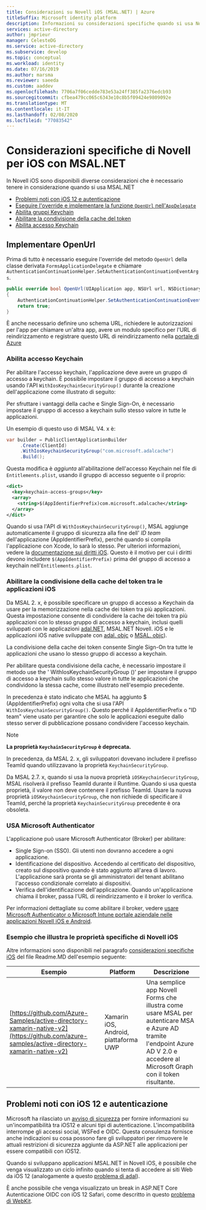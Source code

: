 ```yaml
---
title: Considerazioni su Novell iOS (MSAL.NET) | Azure
titleSuffix: Microsoft identity platform
description: Informazioni su considerazioni specifiche quando si usa Novell iOS con Microsoft Authentication Library per .NET (MSAL.NET).
services: active-directory
author: jmprieur
manager: CelesteDG
ms.service: active-directory
ms.subservice: develop
ms.topic: conceptual
ms.workload: identity
ms.date: 07/16/2019
ms.author: marsma
ms.reviewer: saeeda
ms.custom: aaddev
ms.openlocfilehash: 7706a7f06cedde783e53a24ff385fa2376edcb93
ms.sourcegitcommit: cfbea479cc065c6343e10c8b5f09424e9809092e
ms.translationtype: MT
ms.contentlocale: it-IT
ms.lasthandoff: 02/08/2020
ms.locfileid: "77083542"
---
```

# <a name="xamarin-ios-specific-considerations-with-msalnet"></a>Considerazioni specifiche di Novell per iOS con MSAL.NET
In Novell iOS sono disponibili diverse considerazioni che è necessario tenere in considerazione quando si usa MSAL.NET

- [Problemi noti con iOS 12 e autenticazione](#known-issues-with-ios-12-and-authentication)
- [Eseguire l'override e implementare la funzione `OpenUrl` nell'`AppDelegate`](#implement-openurl)
- [Abilita gruppi Keychain](#enable-keychain-access)
- [Abilitare la condivisione della cache del token](#enable-token-cache-sharing-across-ios-applications)
- [Abilita accesso Keychain](#enable-keychain-access)

## <a name="implement-openurl"></a>Implementare OpenUrl

Prima di tutto è necessario eseguire l'override del metodo `OpenUrl` della classe derivata `FormsApplicationDelegate` e chiamare `AuthenticationContinuationHelper.SetAuthenticationContinuationEventArgs`.

```csharp
public override bool OpenUrl(UIApplication app, NSUrl url, NSDictionary options)
{
    AuthenticationContinuationHelper.SetAuthenticationContinuationEventArgs(url);
    return true;
}
```

È anche necessario definire uno schema URL, richiedere le autorizzazioni per l'app per chiamare un'altra app, avere un modulo specifico per l'URL di reindirizzamento e registrare questo URL di reindirizzamento nella [portale di Azure](https://portal.azure.com)

### <a name="enable-keychain-access"></a>Abilita accesso Keychain

Per abilitare l'accesso keychain, l'applicazione deve avere un gruppo di accesso a keychain.
È possibile impostare il gruppo di accesso a keychain usando l'API `WithIosKeychainSecurityGroup()` durante la creazione dell'applicazione come illustrato di seguito:

Per sfruttare i vantaggi della cache e Single Sign-On, è necessario impostare il gruppo di accesso a keychain sullo stesso valore in tutte le applicazioni.

Un esempio di questo uso di MSAL V4. x è:
```csharp
var builder = PublicClientApplicationBuilder
     .Create(ClientId)
     .WithIosKeychainSecurityGroup("com.microsoft.adalcache")
     .Build();
```

Questa modifica è *aggiunta* all'abilitazione dell'accesso Keychain nel file di `Entitlements.plist`, usando il gruppo di accesso seguente o il proprio:

```xml
<dict>
  <key>keychain-access-groups</key>
  <array>
    <string>$(AppIdentifierPrefix)com.microsoft.adalcache</string>
  </array>
</dict>
```

Quando si usa l'API di `WithIosKeychainSecurityGroup()`, MSAL aggiunge automaticamente il gruppo di sicurezza alla fine dell' *ID team* dell'applicazione (AppIdentifierPrefix), perché quando si compila l'applicazione con Xcode, lo sarà lo stesso. Per ulteriori informazioni, vedere la [documentazione sui diritti iOS](https://developer.apple.com/documentation/security/keychain_services/keychain_items/sharing_access_to_keychain_items_among_a_collection_of_apps). Questo è il motivo per cui i diritti devono includere `$(AppIdentifierPrefix)` prima del gruppo di accesso a keychain nell'`Entitlements.plist`.

### <a name="enable-token-cache-sharing-across-ios-applications"></a>Abilitare la condivisione della cache del token tra le applicazioni iOS

Da MSAL 2. x, è possibile specificare un gruppo di accesso a Keychain da usare per la memorizzazione nella cache dei token tra più applicazioni. Questa impostazione consente di condividere la cache dei token tra più applicazioni con lo stesso gruppo di accesso a keychain, inclusi quelli sviluppati con le applicazioni [adal.NET](https://aka.ms/adal-net), MSAL.NET Novell. iOS e le applicazioni iOS native sviluppate con [adal. objc](https://github.com/AzureAD/azure-activedirectory-library-for-objc) o [MSAL. objc](https://github.com/AzureAD/microsoft-authentication-library-for-objc)).

La condivisione della cache dei token consente Single Sign-On tra tutte le applicazioni che usano lo stesso gruppo di accesso a keychain.

Per abilitare questa condivisione della cache, è necessario impostare il metodo use the ' WithIosKeychainSecurityGroup ()' per impostare il gruppo di accesso a keychain sullo stesso valore in tutte le applicazioni che condividono la stessa cache, come illustrato nell'esempio precedente.

In precedenza è stato indicato che MSAL ha aggiunto $ (AppIdentifierPrefix) ogni volta che si usa l'API `WithIosKeychainSecurityGroup()`. Questo perché il AppIdentifierPrefix o "ID team" viene usato per garantire che solo le applicazioni eseguite dallo stesso server di pubblicazione possano condividere l'accesso keychain.

> [!NOTE]
> **La proprietà `KeychainSecurityGroup` è deprecata.**
> 
> In precedenza, da MSAL 2. x, gli sviluppatori dovevano includere il prefisso TeamId quando utilizzavano la proprietà `KeychainSecurityGroup`.
>
>  Da MSAL 2.7. x, quando si usa la nuova proprietà `iOSKeychainSecurityGroup`, MSAL risolverà il prefisso TeamId durante il Runtime. Quando si usa questa proprietà, il valore non deve contenere il prefisso TeamId.
>  Usare la nuova proprietà `iOSKeychainSecurityGroup`, che non richiede di specificare il TeamId, perché la proprietà `KeychainSecurityGroup` precedente è ora obsoleta.

### <a name="use-microsoft-authenticator"></a>USA Microsoft Authenticator

L'applicazione può usare Microsoft Authenticator (Broker) per abilitare:

- Single Sign-on (SSO). Gli utenti non dovranno accedere a ogni applicazione.
- Identificazione del dispositivo. Accedendo al certificato del dispositivo, creato sul dispositivo quando è stato aggiunto all'area di lavoro. L'applicazione sarà pronta se gli amministratori del tenant abilitano l'accesso condizionale correlato ai dispositivi.
- Verifica dell'identificazione dell'applicazione. Quando un'applicazione chiama il broker, passa l'URL di reindirizzamento e il broker lo verifica.

Per informazioni dettagliate su come abilitare il broker, vedere [usare Microsoft Authenticator o Microsoft Intune portale aziendale nelle applicazioni Novell iOS e Android](msal-net-use-brokers-with-xamarin-apps.md).

### <a name="sample-illustrating-xamarin-ios-specific-properties"></a>Esempio che illustra le proprietà specifiche di Novell iOS

Altre informazioni sono disponibili nel paragrafo [considerazioni specifiche iOS](https://github.com/azure-samples/active-directory-xamarin-native-v2#ios-specific-considerations) del file Readme.MD dell'esempio seguente:

Esempio | Platform | Descrizione
------ | -------- | -----------
[https://github.com/Azure-Samples/active-directory-xamarin-native-v2](https://github.com/azure-samples/active-directory-xamarin-native-v2) | Xamarin iOS, Android, piattaforma UWP | Una semplice app Novell Forms che illustra come usare MSAL per autenticare MSA e Azure AD tramite l'endpoint Azure AD V 2.0 e accedere al Microsoft Graph con il token risultante.

<!--- https://github.com/Azure-Samples/active-directory-xamarin-native-v2/blob/master/ReadmeFiles/Topology.png -->

## <a name="known-issues-with-ios-12-and-authentication"></a>Problemi noti con iOS 12 e autenticazione
Microsoft ha rilasciato un [avviso di sicurezza](https://github.com/aspnet/AspNetCore/issues/4647) per fornire informazioni su un'incompatibilità tra iOS12 e alcuni tipi di autenticazione. L'incompatibilità interrompe gli accessi social, WSFed e OIDC. Questa consulenza fornisce anche indicazioni su cosa possono fare gli sviluppatori per rimuovere le attuali restrizioni di sicurezza aggiunte da ASP.NET alle applicazioni per essere compatibili con iOS12.  

Quando si sviluppano applicazioni MSAL.NET in Novell iOS, è possibile che venga visualizzato un ciclo infinito quando si tenta di accedere ai siti Web da iOS 12 (analogamente a questo [problema di adal](https://github.com/AzureAD/azure-activedirectory-library-for-dotnet/issues/1329)). 

È anche possibile che venga visualizzato un break in ASP.NET Core Autenticazione OIDC con iOS 12 Safari, come descritto in questo [problema di WebKit](https://bugs.webkit.org/show_bug.cgi?id=188165).
